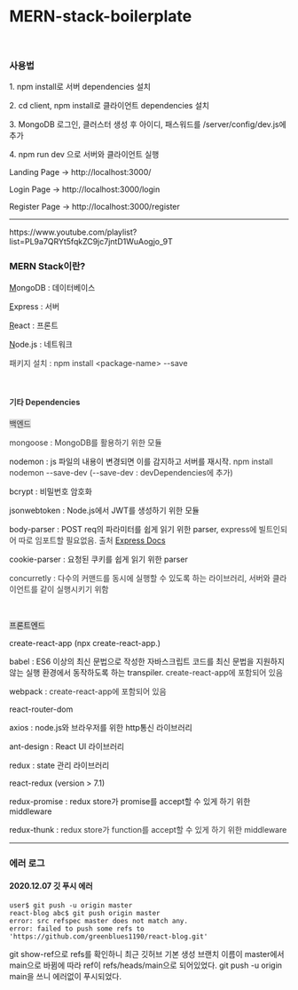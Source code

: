 # MERN-stack-boilerplate
<p data-ke-size="size16">&nbsp;</p>
<h3 data-ke-size="size23">사용법</h3>
<p>1. npm install로 서버 dependencies 설치</p>
<p>2. cd client, npm install로 클라이언트 dependencies 설치</p>
<p>3. MongoDB 로그인, 클러스터 생성 후 아이디, 패스워드를 /server/config/dev.js에 추가</p>
<p>4. npm run dev 으로 서버와 클라이언트 실행</p>
<p>Landing Page -&gt; http://localhost:3000/</p>
<p>Login Page -&gt; http://localhost:3000/login</p>
<p>Register Page -&gt; http://localhost:3000/register</p>
<hr contenteditable="false" data-ke-type="horizontalRule" data-ke-style="style6" />
<p>https://www.youtube.com/playlist?list=PL9a7QRYt5fqkZC9jc7jntD1WuAogjo_9T</p>
<h3 data-ke-size="size23"><b>MERN</b> Stack이란?</h3>
<p><u>M</u>ongoDB : 데이터베이스</p>
<p><u>E</u>xpress : 서버</p>
<p><u>R</u>eact : 프론트</p>
<p><u>N</u>ode.js : 네트워크</p>
<p><span style="color: #333333;">패키지 설치 : npm install &lt;package-name&gt; --save</span></p>

<p>&nbsp;</p>
<h4 data-ke-size="size20"><span style="color: #333333;">기타 Dependencies</span></h4>
<p><span style="color: #333333; background-color: #dddddd;">백엔드</span></p>
<p><span style="color: #333333;">mongoose : MongoDB를 활용하기 위한 모듈</span></p>
<p>nodemon<span style="color: #333333;">&nbsp;</span>: js 파일의 내용이 변경되면 이를 감지하고 서버를 재시작.&nbsp;<span style="color: #333333;">npm install nodemon --save-dev (--save-dev :<span>&nbsp;</span></span><span style="color: #333333;">devDependencies에 추가)</span><span></span></p>
<p>bcrypt : 비밀번호 암호화</p>
<p><span style="letter-spacing: 0px;">jsonwebtoken : Node.js에서 JWT를 생성하기 위한 모듈</span></p>
<p><span style="letter-spacing: 0px;">body-parser : POST req의 파라미터를 쉽게 읽기 위한 parser, <span style="color: #333333;">express에 빌트인되어 따로 임포트할 필요없음. 출처</span><span style="color: #333333;">&nbsp;</span><a href="https://expressjs.com/en/4x/api.html#express-json-middleware">Express Docs</a></span></p>
<p><span style="letter-spacing: 0px;">cookie-parser : 요청된 쿠키를 쉽게 읽기 위한 parser</span><span style="letter-spacing: 0px;"></span></p>
<p><span style="letter-spacing: 0px;"><span style="color: #333333;">concurretly : 다수의 커맨드를 동시에 실행할 수 있도록 하는 라이브러리, 서버와 클라이언트를 같이 실행시키기 위함</span></span></p>
<p>&nbsp;</p>
<p><span style="letter-spacing: 0px; background-color: #dddddd;">프론트엔드</span></p>
<p>create-react-app (npx create-react-app.)</p>
<p>babel : ES6 이상의 최신 문법으로 작성한 자바스크립트 코드를 최신 문법을 지원하지 않는 실행 환경에서 동작하도록 하는 transpiler. <span style="color: #333333;">create-react-app에 포함되어 있음</span><span style="color: #333333;"></span></p>
<p>webpack : <span style="color: #333333;">create-react-app에 포함되어 있음</span></p>
<p>react-router-dom</p>
<p><span>axios : node.js와 브라우저를 위한 http통신 라이브러리</span></p>
<p><span>ant-design : React UI 라이브러리</span></p>
<p><span>redux : state 관리 라이브러리</span></p>
<p><span>react-redux (version &gt; 7.1)</span></p>
<p><span>redux-promise : redux store가 promise를 accept할 수 있게 하기 위한 middleware</span></p>
<p><span>redux-thunk : <span style="color: #333333;">redux store가 function를 accept할 수 있게 하기 위한</span><span style="color: #333333;">&nbsp;middleware</span></span></p>
<hr contenteditable="false" data-ke-type="horizontalRule" data-ke-style="style6" />
<h3 data-ke-size="size23"><span>에러 로그</span></h3>
<h4 data-ke-size="size20"><span>2020.12.07 깃 푸시 에러</span></h4>
<pre id="code_1607320307924" class="html xml" data-ke-language="html" data-ke-type="codeblock"><code>user$ git push -u origin master
react-blog abc$ git push origin master
error: src refspec master does not match any.
error: failed to push some refs to 'https://github.com/greenblues1190/react-blog.git'</code></pre>
<p>git show-ref으로 refs를 확인하니 최근 깃허브 기본 생성 브랜치 이름이 master에서 main으로 바뀜에 따라 ref이 refs/heads/main으로 되어있었다. git push -u origin main을 쓰니 에러없이 푸시되었다.</p>
